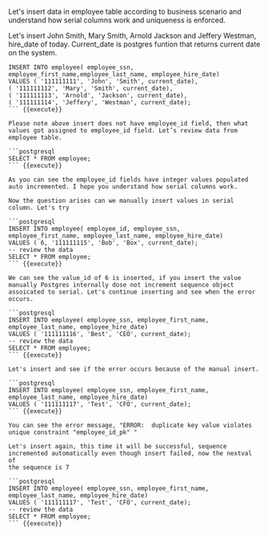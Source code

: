 
Let's insert data in employee table according to business scenario and understand how serial columns work and uniqueness is enforced. 

Let's insert John Smith, Mary Smith, Arnold Jackson and Jeffery Westman, hire_date of today. Current_date is postgres funtion that returns current date on the system.

```postgresql
INSERT INTO employee( employee_ssn, employee_first_name,employee_last_name, employee_hire_date)
VALUES ( '111111111', 'John', 'Smith', current_date),
( '111111112', 'Mary', 'Smith', current_date),
( '111111113', 'Arnold', 'Jackson', current_date),
( '111111114', 'Jeffery', 'Westman', current_date);
``` {{execute}}

Please note above insert does not have employee_id field, then what values got assigned to employee_id field. Let’s review data from employee table.

```postgresql
SELECT * FROM employee;
``` {{execute}}

As you can see the employee_id fields have integer values populated auto incremented. I hope you understand how serial columns work.

Now the question arises can we manually insert values in serial column. Let's try

```postgresql
INSERT INTO employee( employee_id, employee_ssn,
employee_first_name, employee_last_name, employee_hire_date)
VALUES ( 6, '111111115', 'Bob', 'Box', current_date);
-- review the data 
SELECT * FROM employee;
``` {{execute}}

We can see the value_id of 6 is inserted, if you insert the value manually Postgres internally dose not increment sequence object assoicated to serial. Let's continue inserting and see when the error occurs. 

```postgresql
INSERT INTO employee( employee_ssn, employee_first_name,
employee_last_name, employee_hire_date)
VALUES ( '111111116', 'Best', 'CEO', current_date);
-- review the data 
SELECT * FROM employee;
``` {{execute}}

Let's insert and see if the error occurs because of the manual insert. 

```postgresql
INSERT INTO employee( employee_ssn, employee_first_name,
employee_last_name, employee_hire_date)
VALUES ( '111111117', 'Test', 'CFO', current_date);
``` {{execute}}

You can see the error message, "ERROR:  duplicate key value violates unique constraint "employee_id_pk" "

Let's insert again, this time it will be successful, sequence incremented automatically even though insert failed, now the nextval of
the sequence is 7

```postgresql
INSERT INTO employee( employee_ssn, employee_first_name,
employee_last_name, employee_hire_date)
VALUES ( '111111117', 'Test', 'CFO', current_date);
-- review the data 
SELECT * FROM employee;
``` {{execute}}

